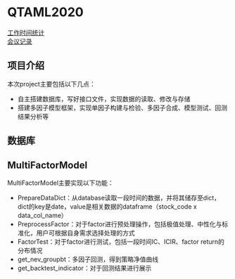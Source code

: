 # QTAML2020

[工作时间统计](https://docs.qq.com/sheet/DUmF3Z0ZrTE9lTWla)  
 [会议记录](https://github.com/QTA-ML20/QTAML2020/blob/main/meeting_log)

## 项目介绍

本次project主要包括以下几点：

- 自主搭建数据库，写好接口文件，实现数据的读取、修改与存储
- 搭建多因子模型框架，实现单因子构建与检验、多因子合成、模型测试、回测结果分析等

## 数据库

## MultiFactorModel

MultiFactorModel主要实现以下功能：

- PrepareDataDict：从database读取一段时间的数据，并将其储存至dict，dict的key是date，value是相关数据的dataframe（stock_code x data_col_name）
- PreprocessFactor：对于factor进行预处理操作，包括极值处理、中性化与标准化，用户可根据自身需求选择处理的方式
- FactorTest：对于factor进行测试，包括一段时间IC、ICIR、factor return的分布情况
- get_nev_groupbt：多因子回测，得到策略净值曲线
- get_backtest_indicator：对于回测结果进行展示